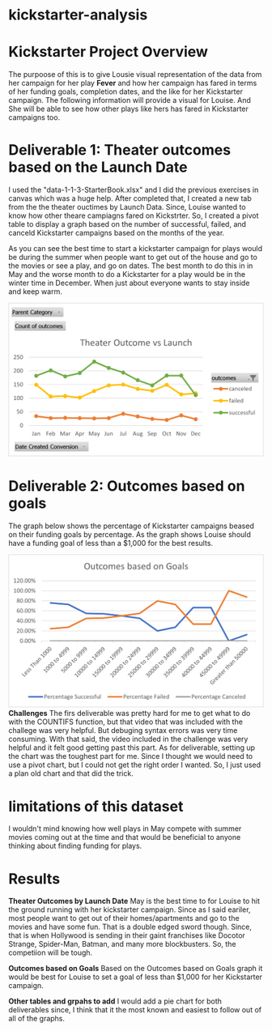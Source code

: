 # kickstarter-analysis
# Kickstarter Project Overview
The purpoose of this is to give Lousie visual representation of the data from her campaign for her play **Fever** and how her campaign has fared in terms of her funding goals, completion dates, and the like for her Kickstarter campaign. The following information will provide a visual for Louise. And She will be able to see how other plays like hers has fared in Kickstarter campaigns too.
# Deliverable 1: Theater outcomes based on the Launch Date 
I used the "data-1-1-3-StarterBook.xlsx" and I did the previous exercises in canvas which was a huge help. After completed that, I created a new tab from the the theater ouctimes by Launch Data. Since, Louise wanted to know how other theare campiagns fared on Kickstrter. So, I created a pivot table to display a graph based on the number of successful, failed, and canceld Kickstarter campaigns based on the months of the year.

As you can see the best time to start a kickstarter campaign for plays would be during the summer when people want to get out of the house and go to the movies or see a play, and go on dates. The best month to do this in in May and the worse month to do a Kickstarter for a play would be in the winter time in December. When just about everyone wants to stay inside and keep warm.
 
![Deliverable 1](https://github.com/GaryGibbs-777/kickstarter-analysis/blob/main/Theater%20Outcome%20vs%20Launch.png)


# Deliverable 2: Outcomes based on goals
The graph below shows the percentage of Kickstarter campaigns beased on their funding goals by percentage. As the graph shows Louise should have a funding goal of less than a $1,000 for the best results.

![Deliverable 2](https://github.com/GaryGibbs-777/kickstarter-analysis/blob/main/Outcomes_vs_goals.png)
**Challenges**
The firs deliverable was pretty hard for me to get what to do with the COUNTIFS function, but that video that was included with the challege was very helpful. But debuging syntax errors was very time consuming. With that said, the video included in the challenge was very helpful and it felt good getting past this part. As for deliverable, setting up the chart was the toughest part for me. Since I thought we would need to use a pivot chart, but I could not get the right order I wanted. So, I just used a plan old chart and that did the trick.

# limitations of this dataset
I wouldn't mind knowing how well plays in May compete with summer movies coming out at the time and that would be beneficial to anyone thinking about finding funding for plays.

# Results
**Theater Outcomes by Launch Date**
May is the best time to for Louise to hit the ground running with her kickstarter campaign. Since as I said eariler, most people want to get out of their homes/apartments and go to the movies and have some fun. That is a double edged sword though. Since, that is when Hollywood is sending in their gaint franchises like Docotor Strange, Spider-Man, Batman, and many more blockbusters. So, the competiion will be tough.

**Outcomes based on Goals**
Based on the Outcomes based on Goals graph it would be best for Louise to set a goal of less than $1,000 for her Kickstarter campaign. 

**Other tables and grpahs to add**
I would add a pie chart for both deliverables since, I think that it the most known and easiest to follow out of all of the graphs.
